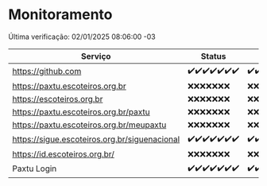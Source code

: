 # Monitoramento

Última verificação: 02/01/2025 08:06:00 -03

|Serviço|Status|Últimas 24h|
|---|---|---|
|https://github.com|<span title="2024-12-26: OK=23">✔️</span><span title="2024-12-27: OK=23">✔️</span><span title="2024-12-28: OK=23">✔️</span><span title="2024-12-29: OK=23">✔️</span><span title="2024-12-30: OK=23">✔️</span><span title="2024-12-31: OK=23">✔️</span><span title="2025-01-01: OK=10">✔️</span>|<span title="01/01/2025 08:06:00 -03 : 200">✔️</span><span title="01/01/2025 09:14:00 -03 : 200">✔️</span><span title="01/01/2025 10:14:00 -03 : 200">✔️</span><span title="01/01/2025 11:07:00 -03 : 200">✔️</span><span title="01/01/2025 12:07:00 -03 : 200">✔️</span><span title="01/01/2025 13:09:00 -03 : 200">✔️</span><span title="01/01/2025 14:07:00 -03 : 200">✔️</span><span title="01/01/2025 15:10:00 -03 : 200">✔️</span><span title="01/01/2025 16:05:00 -03 : 200">✔️</span><span title="01/01/2025 17:08:00 -03 : 200">✔️</span><span title="01/01/2025 18:07:00 -03 : 200">✔️</span><span title="01/01/2025 19:07:00 -03 : 200">✔️</span><span title="01/01/2025 20:07:00 -03 : 200">✔️</span><span title="01/01/2025 21:40:00 -03 : 200">✔️</span><span title="01/01/2025 23:09:00 -03 : 200">✔️</span><span title="02/01/2025 00:12:00 -03 : 200">✔️</span><span title="02/01/2025 01:10:00 -03 : 200">✔️</span><span title="02/01/2025 02:08:00 -03 : 200">✔️</span><span title="02/01/2025 03:12:00 -03 : 200">✔️</span><span title="02/01/2025 04:08:00 -03 : 200">✔️</span><span title="02/01/2025 05:11:00 -03 : 200">✔️</span><span title="02/01/2025 06:08:00 -03 : 200">✔️</span><span title="02/01/2025 07:08:00 -03 : 200">✔️</span><span title="02/01/2025 08:06:00 -03 : 200">✔️</span>|
|https://paxtu.escoteiros.org.br|<span title="2024-12-26: Falhas=23">❌</span><span title="2024-12-27: Falhas=23">❌</span><span title="2024-12-28: Falhas=23">❌</span><span title="2024-12-29: Falhas=23">❌</span><span title="2024-12-30: Falhas=23">❌</span><span title="2024-12-31: Falhas=23">❌</span><span title="2025-01-01: Falhas=10">❌</span>|<span title="01/01/2025 08:06:00 -03 : 403">❌</span><span title="01/01/2025 09:14:00 -03 : 403">❌</span><span title="01/01/2025 10:14:00 -03 : 403">❌</span><span title="01/01/2025 11:07:00 -03 : 403">❌</span><span title="01/01/2025 12:07:00 -03 : 403">❌</span><span title="01/01/2025 13:09:00 -03 : 403">❌</span><span title="01/01/2025 14:07:00 -03 : 403">❌</span><span title="01/01/2025 15:10:00 -03 : 403">❌</span><span title="01/01/2025 16:05:00 -03 : 403">❌</span><span title="01/01/2025 17:08:00 -03 : 403">❌</span><span title="01/01/2025 18:07:00 -03 : 403">❌</span><span title="01/01/2025 19:07:00 -03 : 403">❌</span><span title="01/01/2025 20:07:00 -03 : 403">❌</span><span title="01/01/2025 21:40:00 -03 : 403">❌</span><span title="01/01/2025 23:09:00 -03 : 403">❌</span><span title="02/01/2025 00:12:00 -03 : 403">❌</span><span title="02/01/2025 01:10:00 -03 : 403">❌</span><span title="02/01/2025 02:08:00 -03 : 403">❌</span><span title="02/01/2025 03:12:00 -03 : 403">❌</span><span title="02/01/2025 04:08:00 -03 : 403">❌</span><span title="02/01/2025 05:11:00 -03 : 403">❌</span><span title="02/01/2025 06:08:00 -03 : 403">❌</span><span title="02/01/2025 07:08:00 -03 : 403">❌</span><span title="02/01/2025 08:06:00 -03 : 403">❌</span>|
|https://escoteiros.org.br|<span title="2024-12-26: Falhas=23">❌</span><span title="2024-12-27: Falhas=23">❌</span><span title="2024-12-28: Falhas=23">❌</span><span title="2024-12-29: Falhas=23">❌</span><span title="2024-12-30: Falhas=23">❌</span><span title="2024-12-31: Falhas=23">❌</span><span title="2025-01-01: Falhas=10">❌</span>|<span title="01/01/2025 08:06:00 -03 : 403">❌</span><span title="01/01/2025 09:14:00 -03 : 403">❌</span><span title="01/01/2025 10:14:00 -03 : 403">❌</span><span title="01/01/2025 11:07:00 -03 : 403">❌</span><span title="01/01/2025 12:07:00 -03 : 403">❌</span><span title="01/01/2025 13:09:00 -03 : 403">❌</span><span title="01/01/2025 14:07:00 -03 : 403">❌</span><span title="01/01/2025 15:10:00 -03 : 403">❌</span><span title="01/01/2025 16:05:00 -03 : 403">❌</span><span title="01/01/2025 17:08:00 -03 : 403">❌</span><span title="01/01/2025 18:07:00 -03 : 403">❌</span><span title="01/01/2025 19:07:00 -03 : 403">❌</span><span title="01/01/2025 20:07:00 -03 : 403">❌</span><span title="01/01/2025 21:40:00 -03 : 403">❌</span><span title="01/01/2025 23:09:00 -03 : 403">❌</span><span title="02/01/2025 00:12:00 -03 : 403">❌</span><span title="02/01/2025 01:10:00 -03 : 403">❌</span><span title="02/01/2025 02:08:00 -03 : 403">❌</span><span title="02/01/2025 03:12:00 -03 : 403">❌</span><span title="02/01/2025 04:08:00 -03 : 403">❌</span><span title="02/01/2025 05:11:00 -03 : 403">❌</span><span title="02/01/2025 06:08:00 -03 : 403">❌</span><span title="02/01/2025 07:08:00 -03 : 403">❌</span><span title="02/01/2025 08:06:00 -03 : 403">❌</span>|
|https://paxtu.escoteiros.org.br/paxtu|<span title="2024-12-26: Falhas=23">❌</span><span title="2024-12-27: Falhas=23">❌</span><span title="2024-12-28: Falhas=23">❌</span><span title="2024-12-29: Falhas=23">❌</span><span title="2024-12-30: Falhas=23">❌</span><span title="2024-12-31: Falhas=23">❌</span><span title="2025-01-01: Falhas=10">❌</span>|<span title="01/01/2025 08:06:00 -03 : 403">❌</span><span title="01/01/2025 09:14:00 -03 : 403">❌</span><span title="01/01/2025 10:14:00 -03 : 403">❌</span><span title="01/01/2025 11:07:00 -03 : 403">❌</span><span title="01/01/2025 12:07:00 -03 : 403">❌</span><span title="01/01/2025 13:09:00 -03 : 403">❌</span><span title="01/01/2025 14:07:00 -03 : 403">❌</span><span title="01/01/2025 15:10:00 -03 : 403">❌</span><span title="01/01/2025 16:05:00 -03 : 403">❌</span><span title="01/01/2025 17:08:00 -03 : 403">❌</span><span title="01/01/2025 18:07:00 -03 : 403">❌</span><span title="01/01/2025 19:07:00 -03 : 403">❌</span><span title="01/01/2025 20:07:00 -03 : 403">❌</span><span title="01/01/2025 21:40:00 -03 : 403">❌</span><span title="01/01/2025 23:09:00 -03 : 403">❌</span><span title="02/01/2025 00:12:00 -03 : 403">❌</span><span title="02/01/2025 01:10:00 -03 : 403">❌</span><span title="02/01/2025 02:08:00 -03 : 403">❌</span><span title="02/01/2025 03:12:00 -03 : 403">❌</span><span title="02/01/2025 04:08:00 -03 : 403">❌</span><span title="02/01/2025 05:11:00 -03 : 403">❌</span><span title="02/01/2025 06:08:00 -03 : 403">❌</span><span title="02/01/2025 07:08:00 -03 : 403">❌</span><span title="02/01/2025 08:06:00 -03 : 403">❌</span>|
|https://paxtu.escoteiros.org.br/meupaxtu|<span title="2024-12-26: Falhas=23">❌</span><span title="2024-12-27: Falhas=23">❌</span><span title="2024-12-28: Falhas=23">❌</span><span title="2024-12-29: Falhas=23">❌</span><span title="2024-12-30: Falhas=23">❌</span><span title="2024-12-31: Falhas=23">❌</span><span title="2025-01-01: Falhas=10">❌</span>|<span title="01/01/2025 08:06:00 -03 : 403">❌</span><span title="01/01/2025 09:14:00 -03 : 403">❌</span><span title="01/01/2025 10:14:00 -03 : 403">❌</span><span title="01/01/2025 11:07:00 -03 : 403">❌</span><span title="01/01/2025 12:07:00 -03 : 403">❌</span><span title="01/01/2025 13:09:00 -03 : 403">❌</span><span title="01/01/2025 14:07:00 -03 : 403">❌</span><span title="01/01/2025 15:10:00 -03 : 403">❌</span><span title="01/01/2025 16:05:00 -03 : 403">❌</span><span title="01/01/2025 17:08:00 -03 : 403">❌</span><span title="01/01/2025 18:07:00 -03 : 403">❌</span><span title="01/01/2025 19:07:00 -03 : 403">❌</span><span title="01/01/2025 20:07:00 -03 : 403">❌</span><span title="01/01/2025 21:40:00 -03 : 403">❌</span><span title="01/01/2025 23:09:00 -03 : 403">❌</span><span title="02/01/2025 00:12:00 -03 : 403">❌</span><span title="02/01/2025 01:10:00 -03 : 403">❌</span><span title="02/01/2025 02:08:00 -03 : 403">❌</span><span title="02/01/2025 03:12:00 -03 : 403">❌</span><span title="02/01/2025 04:08:00 -03 : 403">❌</span><span title="02/01/2025 05:11:00 -03 : 403">❌</span><span title="02/01/2025 06:08:00 -03 : 403">❌</span><span title="02/01/2025 07:08:00 -03 : 403">❌</span><span title="02/01/2025 08:06:00 -03 : 403">❌</span>|
|https://sigue.escoteiros.org.br/siguenacional|<span title="2024-12-26: OK=23">✔️</span><span title="2024-12-27: OK=23">✔️</span><span title="2024-12-28: OK=23">✔️</span><span title="2024-12-29: OK=23">✔️</span><span title="2024-12-30: OK=23">✔️</span><span title="2024-12-31: OK=23">✔️</span><span title="2025-01-01: OK=10">✔️</span>|<span title="01/01/2025 08:06:00 -03 : 200">✔️</span><span title="01/01/2025 09:14:00 -03 : 200">✔️</span><span title="01/01/2025 10:14:00 -03 : 200">✔️</span><span title="01/01/2025 11:07:00 -03 : 200">✔️</span><span title="01/01/2025 12:07:00 -03 : 200">✔️</span><span title="01/01/2025 13:09:00 -03 : 200">✔️</span><span title="01/01/2025 14:07:00 -03 : 200">✔️</span><span title="01/01/2025 15:10:00 -03 : 200">✔️</span><span title="01/01/2025 16:05:00 -03 : 200">✔️</span><span title="01/01/2025 17:08:00 -03 : 200">✔️</span><span title="01/01/2025 18:07:00 -03 : 200">✔️</span><span title="01/01/2025 19:07:00 -03 : 200">✔️</span><span title="01/01/2025 20:07:00 -03 : 200">✔️</span><span title="01/01/2025 21:40:00 -03 : 200">✔️</span><span title="01/01/2025 23:09:00 -03 : 200">✔️</span><span title="02/01/2025 00:12:00 -03 : 200">✔️</span><span title="02/01/2025 01:10:00 -03 : 200">✔️</span><span title="02/01/2025 02:08:00 -03 : 200">✔️</span><span title="02/01/2025 03:12:00 -03 : 200">✔️</span><span title="02/01/2025 04:08:00 -03 : 200">✔️</span><span title="02/01/2025 05:11:00 -03 : 200">✔️</span><span title="02/01/2025 06:08:00 -03 : 200">✔️</span><span title="02/01/2025 07:08:00 -03 : 200">✔️</span><span title="02/01/2025 08:06:00 -03 : 200">✔️</span>|
|https://id.escoteiros.org.br/|<span title="2024-12-26: Falhas=23">❌</span><span title="2024-12-27: Falhas=23">❌</span><span title="2024-12-28: Falhas=23">❌</span><span title="2024-12-29: Falhas=23">❌</span><span title="2024-12-30: Falhas=23">❌</span><span title="2024-12-31: Falhas=23">❌</span><span title="2025-01-01: Falhas=10">❌</span>|<span title="01/01/2025 08:06:00 -03 : 403">❌</span><span title="01/01/2025 09:14:00 -03 : 403">❌</span><span title="01/01/2025 10:14:00 -03 : 403">❌</span><span title="01/01/2025 11:07:00 -03 : 403">❌</span><span title="01/01/2025 12:07:00 -03 : 403">❌</span><span title="01/01/2025 13:09:00 -03 : 403">❌</span><span title="01/01/2025 14:07:00 -03 : 403">❌</span><span title="01/01/2025 15:10:00 -03 : 403">❌</span><span title="01/01/2025 16:05:00 -03 : 403">❌</span><span title="01/01/2025 17:08:00 -03 : 403">❌</span><span title="01/01/2025 18:07:00 -03 : 403">❌</span><span title="01/01/2025 19:07:00 -03 : 403">❌</span><span title="01/01/2025 20:07:00 -03 : 403">❌</span><span title="01/01/2025 21:40:00 -03 : 403">❌</span><span title="01/01/2025 23:09:00 -03 : 403">❌</span><span title="02/01/2025 00:12:00 -03 : 403">❌</span><span title="02/01/2025 01:10:00 -03 : 403">❌</span><span title="02/01/2025 02:08:00 -03 : 403">❌</span><span title="02/01/2025 03:12:00 -03 : 403">❌</span><span title="02/01/2025 04:08:00 -03 : 403">❌</span><span title="02/01/2025 05:11:00 -03 : 403">❌</span><span title="02/01/2025 06:08:00 -03 : 403">❌</span><span title="02/01/2025 07:08:00 -03 : 403">❌</span><span title="02/01/2025 08:06:00 -03 : 403">❌</span>|
|Paxtu Login|<span title="2024-12-26: OK=23">✔️</span><span title="2024-12-27: OK=23">✔️</span><span title="2024-12-28: OK=23">✔️</span><span title="2024-12-29: OK=23">✔️</span><span title="2024-12-30: OK=23">✔️</span><span title="2024-12-31: OK=23">✔️</span><span title="2025-01-01: OK=10">✔️</span>|<span title="01/01/2025 08:06:00 -03 : 200">✔️</span><span title="01/01/2025 09:14:00 -03 : 200">✔️</span><span title="01/01/2025 10:14:00 -03 : 200">✔️</span><span title="01/01/2025 11:07:00 -03 : 200">✔️</span><span title="01/01/2025 12:07:00 -03 : 200">✔️</span><span title="01/01/2025 13:09:00 -03 : 200">✔️</span><span title="01/01/2025 14:07:00 -03 : 200">✔️</span><span title="01/01/2025 15:10:00 -03 : 200">✔️</span><span title="01/01/2025 16:05:00 -03 : 200">✔️</span><span title="01/01/2025 17:08:00 -03 : 200">✔️</span><span title="01/01/2025 18:07:00 -03 : 200">✔️</span><span title="01/01/2025 19:07:00 -03 : 200">✔️</span><span title="01/01/2025 20:07:00 -03 : 200">✔️</span><span title="01/01/2025 21:40:00 -03 : 200">✔️</span><span title="01/01/2025 23:09:00 -03 : 200">✔️</span><span title="02/01/2025 00:12:00 -03 : 200">✔️</span><span title="02/01/2025 01:10:00 -03 : 200">✔️</span><span title="02/01/2025 02:08:00 -03 : 200">✔️</span><span title="02/01/2025 03:12:00 -03 : 200">✔️</span><span title="02/01/2025 04:08:00 -03 : 200">✔️</span><span title="02/01/2025 05:11:00 -03 : 200">✔️</span><span title="02/01/2025 06:08:00 -03 : 200">✔️</span><span title="02/01/2025 07:08:00 -03 : 200">✔️</span><span title="02/01/2025 08:06:00 -03 : 200">✔️</span>|
